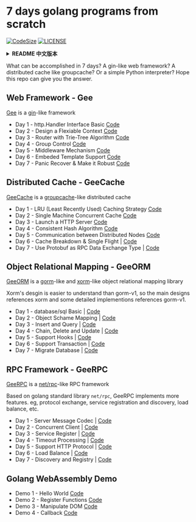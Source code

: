 # 7 days golang programs from scratch

[![CodeSize](https://img.shields.io/github/languages/code-size/geektutu/7days-golang)](https://github.com/geektutu/7days-golang)
[![LICENSE](https://img.shields.io/badge/license-MIT-green)](https://mit-license.org/)

<details>
<summary><strong>README 中文版本</strong></summary>
<div>

## 7天用Go从零实现系列
gsy的7天系列

7天能写什么呢？类似 gin 的 web 框架？类似 groupcache 的分布式缓存？或者一个简单的 Python 解释器？希望这个仓库能给你答案。

推荐先阅读 **[Go 语言简明教程](https://geektutu.com/post/quick-golang.html)**，一篇文章了解Go的基本语法、并发编程，依赖管理等内容。

推荐 **[Go 语言笔试面试题](https://geektutu.com/post/qa-golang.html)**，加深对 Go 语言的理解。

推荐 **[Go 语言高性能编程](https://geektutu.com/post/high-performance-go.html)**([项目地址](https://github.com/geektutu/high-performance-go))，写出高性能的 Go 代码。

期待关注我的「[知乎专栏](https://zhuanlan.zhihu.com/geekgo)」和「[微博](http://weibo.com/geektutu)」，查看最近的文章和动态。

### 7天用Go从零实现Web框架 - Gee

[Gee](https://geektutu.com/post/gee.html) 是一个模仿 [gin](https://github.com/gin-gonic/gin) 实现的 Web 框架，[Go Gin简明教程](https://geektutu.com/post/quick-go-gin.html)可以快速入门。

- 第一天：[前置知识(http.Handler接口)](https://geektutu.com/post/gee-day1.html) | [Code](gee-web/day1-http-base)
- 第二天：[上下文设计(Context)](https://geektutu.com/post/gee-day2.html) | [Code](gee-web/day2-context)
- 第三天：[Trie树路由(Router)](https://geektutu.com/post/gee-day3.html) | [Code](gee-web/day3-router)
- 第四天：[分组控制(Group)](https://geektutu.com/post/gee-day4.html) | [Code](gee-web/day4-group)
- 第五天：[中间件(Middleware)](https://geektutu.com/post/gee-day5.html) | [Code](gee-web/day5-middleware)
- 第六天：[HTML模板(Template)](https://geektutu.com/post/gee-day6.html) | [Code](gee-web/day6-template)
- 第七天：[错误恢复(Panic Recover)](https://geektutu.com/post/gee-day7.html) | [Code](gee-web/day7-panic-recover)

### 7天用Go从零实现分布式缓存 GeeCache

[GeeCache](https://geektutu.com/post/geecache.html) 是一个模仿 [groupcache](https://github.com/golang/groupcache) 实现的分布式缓存系统

- 第一天：[LRU 缓存淘汰策略](https://geektutu.com/post/geecache-day1.html) | [Code](gee-cache/day1-lru)
- 第二天：[单机并发缓存](https://geektutu.com/post/geecache-day2.html) | [Code](gee-cache/day2-single-node)
- 第三天：[HTTP 服务端](https://geektutu.com/post/geecache-day3.html) | [Code](gee-cache/day3-http-server)
- 第四天：[一致性哈希(Hash)](https://geektutu.com/post/geecache-day4.html) | [Code](gee-cache/day4-consistent-hash)
- 第五天：[分布式节点](https://geektutu.com/post/geecache-day5.html) | [Code](gee-cache/day5-multi-nodes)
- 第六天：[防止缓存击穿](https://geektutu.com/post/geecache-day6.html) | [Code](gee-cache/day6-single-flight)
- 第七天：[使用 Protobuf 通信](https://geektutu.com/post/geecache-day7.html) | [Code](gee-cache/day7-proto-buf)

### 7天用Go从零实现ORM框架 GeeORM

[GeeORM](https://geektutu.com/post/geeorm.html) 是一个模仿 [gorm](https://github.com/jinzhu/gorm) 和 [xorm](https://github.com/go-xorm/xorm) 的 ORM 框架

gorm 准备推出完全重写的 v2 版本(目前还在开发中)，相对 gorm-v1 来说，xorm 的设计更容易理解，所以 geeorm 接口设计上主要参考了 xorm，一些细节实现上参考了 gorm。

- 第一天：[database/sql 基础](https://geektutu.com/post/geeorm-day1.html) | [Code](gee-orm/day1-database-sql)
- 第二天：[对象表结构映射](https://geektutu.com/post/geeorm-day2.html) | [Code](gee-orm/day2-reflect-schema)
- 第三天：[记录新增和查询](https://geektutu.com/post/geeorm-day3.html) | [Code](gee-orm/day3-save-query)
- 第四天：[链式操作与更新删除](https://geektutu.com/post/geeorm-day4.html) | [Code](gee-orm/day4-chain-operation)
- 第五天：[实现钩子(Hooks)](https://geektutu.com/post/geeorm-day5.html) | [Code](gee-orm/day5-hooks)
- 第六天：[支持事务(Transaction)](https://geektutu.com/post/geeorm-day6.html) | [Code](gee-orm/day6-transaction)
- 第七天：[数据库迁移(Migrate)](https://geektutu.com/post/geeorm-day7.html) | [Code](gee-orm/day7-migrate)


### 7天用Go从零实现RPC框架 GeeRPC

[GeeRPC](https://geektutu.com/post/geerpc.html) 是一个基于 [net/rpc](https://github.com/golang/go/tree/master/src/net/rpc) 开发的 RPC 框架
GeeRPC 是基于 Go 语言标准库 `net/rpc` 实现的，添加了协议交换、服务注册与发现、负载均衡等功能，代码约 1k。

- 第一天 - [服务端与消息编码](https://geektutu.com/post/geerpc-day1.html) | [Code](gee-rpc/day1-codec)
- 第二天 - [支持并发与异步的客户端](https://geektutu.com/post/geerpc-day2.html) | [Code](gee-rpc/day2-client)
- 第三天 - [服务注册(service register)](https://geektutu.com/post/geerpc-day3.html) | [Code](gee-rpc/day3-service )
- 第四天 - [超时处理(timeout)](https://geektutu.com/post/geerpc-day4.html) | [Code](gee-rpc/day4-timeout )
- 第五天 - [支持HTTP协议](https://geektutu.com/post/geerpc-day5.html) | [Code](gee-rpc/day5-http-debug)
- 第六天 - [负载均衡(load balance)](https://geektutu.com/post/geerpc-day6.html) | [Code](gee-rpc/day6-load-balance)
- 第七天 - [服务发现与注册中心(registry)](https://geektutu.com/post/geerpc-day7.html) | [Code](gee-rpc/day7-registry)

### WebAssembly 使用示例

具体的实践过程记录在 [Go WebAssembly 简明教程](https://geektutu.com/post/quick-go-wasm.html)。

- 示例一：Hello World | [Code](demo-wasm/hello-world)
- 示例二：注册函数 | [Code](demo-wasm/register-functions)
- 示例三：操作 DOM | [Code](demo-wasm/manipulate-dom)
- 示例四：回调函数 | [Code](demo-wasm/callback)

</div>
</details>

What can be accomplished in 7 days? A gin-like web framework? A distributed cache like groupcache? Or a simple Python interpreter? Hope this repo can give you the answer.

## Web Framework - Gee

[Gee](https://geektutu.com/post/gee.html) is a [gin](https://github.com/gin-gonic/gin)-like framework

- Day 1 - http.Handler Interface Basic [Code](gee-web/day1-http-base)
- Day 2 - Design a Flexiable Context [Code](gee-web/day2-context)
- Day 3 - Router with Trie-Tree Algorithm [Code](gee-web/day3-router)
- Day 4 - Group Control [Code](gee-web/day4-group)
- Day 5 - Middleware Mechanism [Code](gee-web/day5-middleware)
- Day 6 - Embeded Template Support [Code](gee-web/day6-template)
- Day 7 - Panic Recover & Make it Robust [Code](gee-web/day7-panic-recover)

## Distributed Cache - GeeCache

[GeeCache](https://geektutu.com/post/geecache.html) is a [groupcache](https://github.com/golang/groupcache)-like distributed cache

- Day 1 - LRU (Least Recently Used) Caching Strategy [Code](gee-cache/day1-lru)
- Day 2 - Single Machine Concurrent Cache [Code](gee-cache/day2-single-node)
- Day 3 - Launch a HTTP Server [Code](gee-cache/day3-http-server)
- Day 4 - Consistent Hash Algorithm [Code](gee-cache/day4-consistent-hash)
- Day 5 - Communication between Distributed Nodes [Code](gee-cache/day5-multi-nodes)
- Day 6 - Cache Breakdown & Single Flight  | [Code](gee-cache/day6-single-flight)
- Day 7 - Use Protobuf as RPC Data Exchange Type | [Code](gee-cache/day7-proto-buf)

## Object Relational Mapping - GeeORM

[GeeORM](https://geektutu.com/post/geeorm.html) is a [gorm](https://github.com/jinzhu/gorm)-like and [xorm](https://github.com/go-xorm/xorm)-like object relational mapping library

Xorm's desgin is easier to understand than gorm-v1, so the main designs references xorm and some detailed implementions references gorm-v1.

- Day 1 - database/sql Basic | [Code](gee-orm/day1-database-sql)
- Day 2 - Object Schame Mapping | [Code](gee-orm/day2-reflect-schema)
- Day 3 - Insert and Query | [Code](gee-orm/day3-save-query)
- Day 4 - Chain, Delete and Update | [Code](gee-orm/day4-chain-operation)
- Day 5 - Support Hooks | [Code](gee-orm/day5-hooks)
- Day 6 - Support Transaction | [Code](gee-orm/day6-transaction)
- Day 7 - Migrate Database | [Code](gee-orm/day7-migrate)

## RPC Framework - GeeRPC

[GeeRPC](https://geektutu.com/post/geerpc.html) is a [net/rpc](https://github.com/golang/go/tree/master/src/net/rpc)-like RPC framework

Based on golang standard library `net/rpc`, GeeRPC implements more features. eg, protocol exchange, service registration and discovery, load balance, etc.

- Day 1 - Server Message Codec | [Code](gee-rpc/day1-codec)
- Day 2 - Concurrent Client | [Code](gee-rpc/day2-client)
- Day 3 - Service Register | [Code](gee-rpc/day3-service )
- Day 4 - Timeout Processing | [Code](gee-rpc/day4-timeout )
- Day 5 - Support HTTP Protocol | [Code](gee-rpc/day5-http-debug)
- Day 6 - Load Balance | [Code](gee-rpc/day6-load-balance)
- Day 7 - Discovery and Registry | [Code](gee-rpc/day7-registry)

## Golang WebAssembly Demo

- Demo 1 - Hello World [Code](demo-wasm/hello-world)
- Demo 2 - Register Functions [Code](demo-wasm/register-functions)
- Demo 3 - Manipulate DOM [Code](demo-wasm/manipulate-dom)
- Demo 4 - Callback [Code](demo-wasm/callback)
